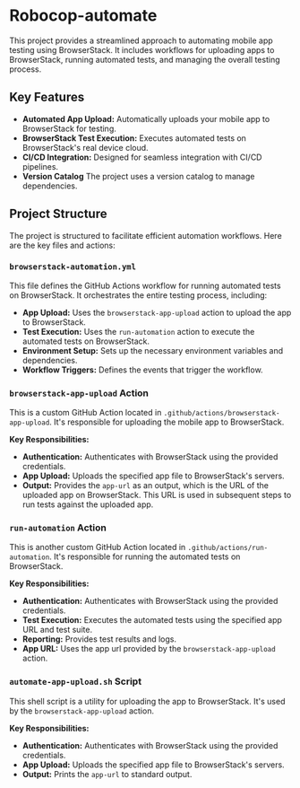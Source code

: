 # Robocop-automate

This project provides a streamlined approach to automating mobile app testing using BrowserStack. It includes workflows for uploading apps to BrowserStack, running automated tests, and managing the overall testing process.

## Key Features

*   **Automated App Upload:** Automatically uploads your mobile app to BrowserStack for testing.
*   **BrowserStack Test Execution:** Executes automated tests on BrowserStack's real device cloud.
*   **CI/CD Integration:** Designed for seamless integration with CI/CD pipelines.
* **Version Catalog** The project uses a version catalog to manage dependencies.

## Project Structure

The project is structured to facilitate efficient automation workflows. Here are the key files and actions:

### `browserstack-automation.yml`

This file defines the GitHub Actions workflow for running automated tests on BrowserStack. It orchestrates the entire testing process, including:

*   **App Upload:** Uses the `browserstack-app-upload` action to upload the app to BrowserStack.
*   **Test Execution:** Uses the `run-automation` action to execute the automated tests on BrowserStack.
*   **Environment Setup:** Sets up the necessary environment variables and dependencies.
* **Workflow Triggers:** Defines the events that trigger the workflow.

### `browserstack-app-upload` Action

This is a custom GitHub Action located in `.github/actions/browserstack-app-upload`. It's responsible for uploading the mobile app to BrowserStack.

**Key Responsibilities:**

*   **Authentication:** Authenticates with BrowserStack using the provided credentials.
*   **App Upload:** Uploads the specified app file to BrowserStack's servers.
*   **Output:** Provides the `app-url` as an output, which is the URL of the uploaded app on BrowserStack. This URL is used in subsequent steps to run tests against the uploaded app.

### `run-automation` Action

This is another custom GitHub Action located in `.github/actions/run-automation`. It's responsible for running the automated tests on BrowserStack.

**Key Responsibilities:**

*   **Authentication:** Authenticates with BrowserStack using the provided credentials.
*   **Test Execution:** Executes the automated tests using the specified app URL and test suite.
*   **Reporting:** Provides test results and logs.
* **App URL:** Uses the app url provided by the `browserstack-app-upload` action.

### `automate-app-upload.sh` Script

This shell script is a utility for uploading the app to BrowserStack. It's used by the `browserstack-app-upload` action.

**Key Responsibilities:**

*   **Authentication:** Authenticates with BrowserStack using the provided credentials.
*   **App Upload:** Uploads the specified app file to BrowserStack's servers.
*   **Output:** Prints the `app-url` to standard output.